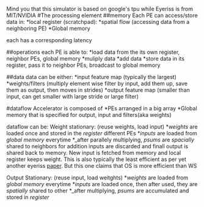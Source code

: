 Mind you that this simulator is based on google's tpu while Eyeriss is from MIT/NVIDIA
#The processing element
##memory
Each PE can access/store data in:
*local register (scratchpad): 
*spatial flow (accessing data from a neighboring PE)
*Global memory

each has a corresponding latency

##operations
each PE is able to:
*load data from the its own register, neighbor PEs, global memory
*muliply data
*add data
*store data in its register, pass it to neighbor PEs, broadcast to global memory

##data
data can be either:
*input feature map (typically the largest)
*weights/filters (multiply element wise filter by input, add them up, save them as output, then moves in strides)
*output feature map (smaller than input, can get smaller with large stride or large filter)


#dataflow
Accelerator is composed of
*PEs arranged in a big array
*Global memory that is specified for output, input and filters(aka weights)

dataflow can be:
Weight stationary: (reuse weights, load input)
*_weights_ are loaded once and stored in the _register_ different PEs
*_inputs_ are loaded from _global memory_ everytime
*_after parallely multiplying, _psums_ are _spacially_ shared to neighbors for addition
inputs are discarded and finall output is shared back to memory. New input is fetched from memory and local register keeps weight.
This is also typically the least efficient as per yet another eyeriss [paper](https://arxiv.org/pdf/1612.07625.pdf). But this one claims that OS is more efficient than WS 


Output Stationary: (reuse input, load weitghts)
*_weights_ are loaded from _global memory_ everytime
*_inputs_ are loaded once, then after used, they are _spatially_ shared to other
*_after multiplying, _psums_ are accumulated and stored in _register_ 

